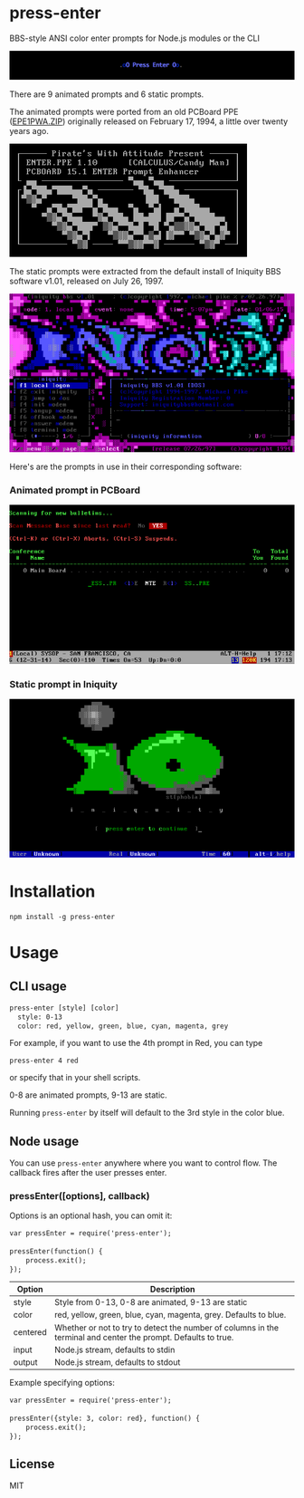 # press-enter

BBS-style ANSI color enter prompts for Node.js modules or the CLI

![image](https://raw.githubusercontent.com/bertrandom/press-enter/gh-pages/demo.gif?token=AADhqoKGfu2hLP1aKjK_4HMixSzjJOqHks5UsL_LwA%3D%3D)

There are 9 animated prompts and 6 static prompts.

The animated prompts were ported from an old PCBoard PPE ([EPE1PWA.ZIP](http://cd.textfiles.com/ppes/E/EPE1PWA.ZIP)) originally released on February 17, 1994, a little over twenty years ago.

![image](https://raw.githubusercontent.com/bertrandom/press-enter/gh-pages/file_id.diz.png?token=AADhqoCAMsJkccmD3dtVn7DCQh0bIRlXks5Utb_swA%3D%3D)

The static prompts were extracted from the default install of Iniquity BBS software v1.01, released on July 26, 1997.

![image](https://raw.githubusercontent.com/bertrandom/press-enter/gh-pages/iniquity.png?token=AADhqhBw0G3Ph5HArbqN5PvFlUZmqzG2ks5UtcH2wA%3D%3D)

Here's are the prompts in use in their corresponding software:

### Animated prompt in PCBoard

![image](https://raw.githubusercontent.com/bertrandom/press-enter/gh-pages/pcboard.gif?token=AADhqjAEFvqOYi_TYGxf5JRBUc4VG8snks5UtcNFwA%3D%3D)

### Static prompt in Iniquity

![image](https://raw.githubusercontent.com/bertrandom/press-enter/gh-pages/iniquity_enter.png?token=AADhqrwlVRFaE_ni7rzEE5yHTEjt6NO0ks5UtcJNwA%3D%3D)

# Installation

`npm install -g press-enter`

# Usage

## CLI usage

```
press-enter [style] [color]
  style: 0-13
  color: red, yellow, green, blue, cyan, magenta, grey
```

For example, if you want to use the 4th prompt in Red, you can type

```
press-enter 4 red
```

or specify that in your shell scripts.

0-8 are animated prompts, 9-13 are static.

Running `press-enter` by itself will default to the 3rd style in the color blue.

## Node usage

You can use `press-enter` anywhere where you want to control flow. The callback fires after the user presses enter.

### pressEnter([options], callback)

Options is an optional hash, you can omit it:

```
var pressEnter = require('press-enter');

pressEnter(function() {
	process.exit();
});
```

| Option | Description |
| ------------ | ------------- |
| style | Style from 0-13, 0-8 are animated, 9-13 are static |
| color | red, yellow, green, blue, cyan, magenta, grey. Defaults to blue. |
| centered | Whether or not to try to detect the number of columns in the terminal and center the prompt. Defaults to true. |
| input | Node.js stream, defaults to stdin |
| output | Node.js stream, defaults to stdout |

Example specifying options:

```
var pressEnter = require('press-enter');

pressEnter({style: 3, color: red}, function() {
	process.exit();
});
```

## License

MIT